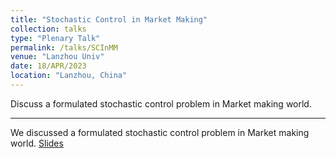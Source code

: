 ```yaml
---
title: "Stochastic Control in Market Making"
collection: talks
type: "Plenary Talk"
permalink: /talks/SCInMM
venue: "Lanzhou Univ"
date: 18/APR/2023
location: "Lanzhou, China"
---
```

Discuss a formulated stochastic control problem in Market making world.

---

We discussed a formulated stochastic control problem in Market making world. [Slides](/files/Stochastic_Control_in_Market_Making.pdf)
